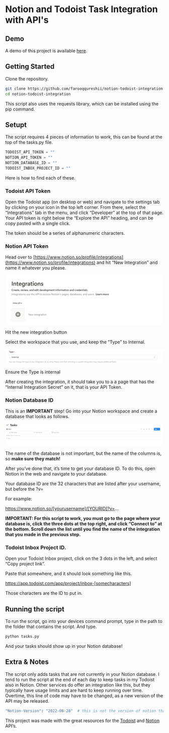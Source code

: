 # Notion and Todoist Task Integration with API's

## Demo 

A demo of this project is available [here](https://www.dennys.ca/restaurant/alberta/calgary-crowfoot/menu/).

## Getting Started

Clone the repository. 

```bash
git clone https://github.com/farooqqureshii/notion-todoist-integration.git
cd notion-todoist-integration
```

This script also uses the requests library, which can be installed using the pip command. 

## Setupt

The script requires 4 pieces of information to work, this can be found at the top of the tasks.py file.

```python
TODOIST_API_TOKEN = ""
NOTION_API_TOKEN = ""
NOTION_DATABASE_ID = ""
TODOIST_INBOX_PROJECT_ID = ""  
```

Here is how to find each of these. 

### Todoist API Token

Open the Todoist app (on desktop or web) and navigate to the settings tab by clicking on your icon in the top left corner. From there, select the “Integrations” tab in the menu, and click “Developer” at the top of that page. Your API token is right below the “Explore the API” heading, and can be copy pasted with a single click. 

The token should be a series of alphanumeric characters. 

### Notion API Token

Head over to [https://www.notion.so/profile/integrations](https://www.notion.so/profile/integrations) and hit “New Integration” and name it whatever you please.

![Hit the new integration button ](images/integration.png)

Hit the new integration button 

Select the workspace that you use, and keep the “Type” to Internal. 

![Ensure the Type is internal](images/type.png)

Ensure the Type is internal

After creating the integration, it should take you to a a page that has the “Internal Integration Secret” on it, that is your API Token.

### Notion Database ID

This is an **IMPORTANT** step! Go into your Notion workspace and create a database that looks as follows. 

![Database Setup](images/db.png)

The name of the database is not important, but the name of the columns is, so **make sure they match!** 

After you’ve done that, it’s time to get your database ID. To do this, open Notion in the web and navigate to your database. 

Your database ID are the 32 characters that are listed after your username, but before the ?v=

For example: 

https://www.notion.so/[yourusername]/[YOURID]?v=...

**IMPORTANT: For this script to work, you must go to the page where your database is, click the three dots at the top right, and click “Connect to” at the bottom. Scroll down the list until you find the name of the integration that you made in the previous step.**

### Todoist Inbox Project ID.

Open your Todoist Inbox project, click on the 3 dots in the left, and select “Copy project link”. 

Paste that somewhere, and it should look something like this. 

https://app.todoist.com/app/project/inbox-[somecharacters] 

Those characters are the ID to put in.

## Running the script

To run the script, go into your devices command prompt, type in the path to the folder that contains the script. And type. 

```bash
python tasks.py
```

And your tasks should show up in your Notion database!

## Extra & Notes

The script only adds tasks that are not currently in your Notion database. I tend to run the script at the end of each day to keep tasks in my Todoist also in Notion. Other services do offer an integration like this, but they typically have usage limits and are hard to keep running over time. Overtime, this line of code may have to be changed, as a new version of the API may be released. 

```bash
"Notion-Version": "2022-06-28"  # this is not the version of notion that you are on, but rather the api version -see the readme file for more
```

This project was made with the great resources for the [Todoist](https://developer.todoist.com/guides/#developing-with-todoist) and [Notion](https://developers.notion.com/)  API’s.
